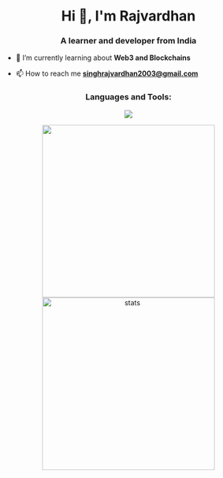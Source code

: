 <h1 align="center">Hi 👋, I'm Rajvardhan</h1>
<h3 align="center">A learner and developer from India</h3>
<!-- <img alt="Coder GIF" height=150 width=250 align = right src="https://media.tenor.com/2uyENRmiUt0AAAAC/coding.gif" /> -->


- 🌱 I’m currently learning about **Web3 and Blockchains**

- 📫 How to reach me **singhrajvardhan2003@gmail.com**

<h3 align="center">Languages and Tools:</h3>

<p align="center">
<img src="https://skillicons.dev/icons?i=kubernetes,docker,java,tensorflow,nextjs,nodejs,ts" > <!-- ,react,nodejs,express,js,mongodb,tailwind,vite -->
</p>

<!-- <p> <img align="center" src="https://github-readme-activity-graph.cyclic.app/graph?username=Raj7Dev&bg_color=050505&color=a694ff&line=9f85ff&point=00ff1e&area=true&hide_border=true" alt="Graph" /></p> -->



<div align='center' width="6rem">
    <img  width="350px" src= "https://github-readme-stats.vercel.app/api/top-langs/?username=raj7dev&theme=jolly&layout=compact&langs_count=10&hide=html,pug,python"/>
<!--     <img  width="300px" height="150px" src="https://github-readme-stats.vercel.app/api?username=raj7dev&theme=jolly&show_icons=true"/> -->
    <img  width="350px"   src="https://github-readme-streak-stats.herokuapp.com?user=Raj7Dev&theme=jolly&border_radius=5" alt= "stats"/>
</div>

#



<!-- ![](https://github.com/PulkitSinghDev/PulkitSinghDev/blob/main/footer.png) -->
